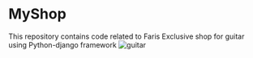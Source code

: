 # MyShop
This repository contains code related to Faris Exclusive shop for guitar using Python-django framework 
![guitar](https://github.com/user-attachments/assets/0fcfbb1b-7aed-4b9f-a1ee-7cbb4f2ea9ee)
